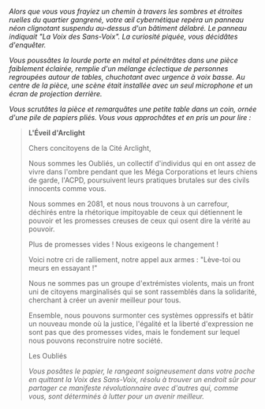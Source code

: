 _Alors que vous vous frayiez un chemin à travers les sombres et étroites ruelles du quartier gangrené, votre œil cybernétique repéra un panneau néon clignotant suspendu au-dessus d'un bâtiment délabré. Le panneau indiquait "La Voix des Sans-Voix". La curiosité piquée, vous décidâtes d'enquêter._

_Vous poussâtes la lourde porte en métal et pénétrâtes dans une pièce faiblement éclairée, remplie d'un mélange éclectique de personnes regroupées autour de tables, chuchotant avec urgence à voix basse. Au centre de la pièce, une scène était installée avec un seul microphone et un écran de projection derrière._

_Vous scrutâtes la pièce et remarquâtes une petite table dans un coin, ornée d'une pile de papiers pliés. Vous vous approchâtes et en pris un pour lire :_

> **L'Éveil d'Arclight**
>
> Chers concitoyens de la Cité Arclight,
>
> Nous sommes les Oubliés, un collectif d'individus qui en ont assez de vivre dans l'ombre pendant que les Méga Corporations et leurs chiens de garde, l'ACPD, poursuivent leurs pratiques brutales sur des civils innocents comme vous.
>
> Nous sommes en 2081, et nous nous trouvons à un carrefour, déchirés entre la rhétorique impitoyable de ceux qui détiennent le pouvoir et les promesses creuses de ceux qui osent dire la vérité au pouvoir.
>
> Plus de promesses vides ! Nous exigeons le changement !
>
> Voici notre cri de ralliement, notre appel aux armes : "Lève-toi ou meurs en essayant !"
>
> Nous ne sommes pas un groupe d'extrémistes violents, mais un front uni de citoyens marginalisés qui se sont rassemblés dans la solidarité, cherchant à créer un avenir meilleur pour tous.
>
> Ensemble, nous pouvons surmonter ces systèmes oppressifs et bâtir un nouveau monde où la justice, l'égalité et la liberté d'expression ne sont pas que des promesses vides, mais le fondement sur lequel nous pouvons reconstruire notre société.
>
> Les Oubliés
>
> _Vous posâtes le papier, le rangeant soigneusement dans votre poche en quittant la Voix des Sans-Voix, résolu à trouver un endroit sûr pour partager ce manifeste révolutionnaire avec d'autres qui, comme vous, sont déterminés à lutter pour un avenir meilleur._
